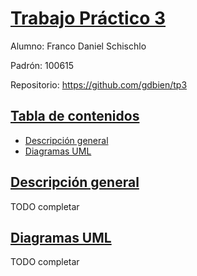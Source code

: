 # <u>Trabajo Práctico 3</u>

Alumno: Franco Daniel Schischlo

Padrón: 100615

Repositorio: https://github.com/gdbien/tp3

## <u>Tabla de contenidos</u>
* [Descripción general](#desc)
* [Diagramas UML](#diag)

## <u>Descripción general</u>

TODO completar

## <u>Diagramas UML</u>

TODO completar
